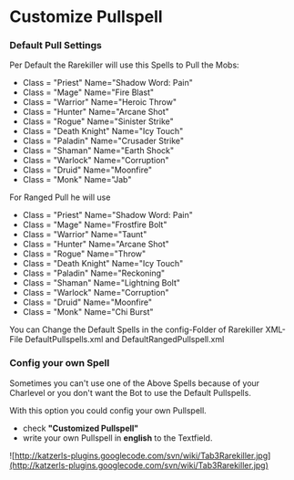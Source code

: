 # Customize Pullspell #
### Default Pull Settings ###
Per Default the Rarekiller will use this Spells to Pull the Mobs:
  * Class = "Priest" Name="Shadow Word: Pain"
  * Class = "Mage" Name="Fire Blast"
  * Class = "Warrior" Name="Heroic Throw"
  * Class = "Hunter" Name="Arcane Shot"
  * Class = "Rogue" Name="Sinister Strike"
  * Class = "Death Knight" Name="Icy Touch"
  * Class = "Paladin" Name="Crusader Strike"
  * Class = "Shaman" Name="Earth Shock"
  * Class = "Warlock" Name="Corruption"
  * Class = "Druid" Name="Moonfire"
  * Class = "Monk" Name="Jab"

For Ranged Pull he will use
  * Class = "Priest" Name="Shadow Word: Pain"
  * Class = "Mage" Name="Frostfire Bolt"
  * Class = "Warrior" Name="Taunt"
  * Class = "Hunter" Name="Arcane Shot"
  * Class = "Rogue" Name="Throw"
  * Class = "Death Knight" Name="Icy Touch"
  * Class = "Paladin" Name="Reckoning"
  * Class = "Shaman" Name="Lightning Bolt"
  * Class = "Warlock" Name="Corruption"
  * Class = "Druid" Name="Moonfire"
  * Class = "Monk" Name="Chi Burst"

You can Change the Default Spells in the config-Folder of Rarekiller XML-File DefaultPullspells.xml and DefaultRangedPullspell.xml

### Config your own Spell ###
Sometimes you can't use one of the Above Spells because of your Charlevel or you don't want the Bot to use the Default Pullspells.

With this option you could config your own Pullspell.
  * check **"Customized Pullspell"**
  * write your own Pullspell in **english** to the Textfield.


![http://katzerls-plugins.googlecode.com/svn/wiki/Tab3Rarekiller.jpg](http://katzerls-plugins.googlecode.com/svn/wiki/Tab3Rarekiller.jpg)